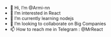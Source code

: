 - 👋 Hi, I’m @Armi-nn                          
- 👀 I’m interested in React                                             
- 🌱 I’m currently learning nodejs                                    
- 💞️ I’m looking to collaborate on Big Companies                                            
- 📫 How to reach me in Telegram : @MrReact                                
<!--- 
Armi-nn/Armi-nn is a ✨ special ✨ repository because its `README.md` (this file) appears on your GitHub profile.
You can click the Preview link to take a look at your changes.
--->
